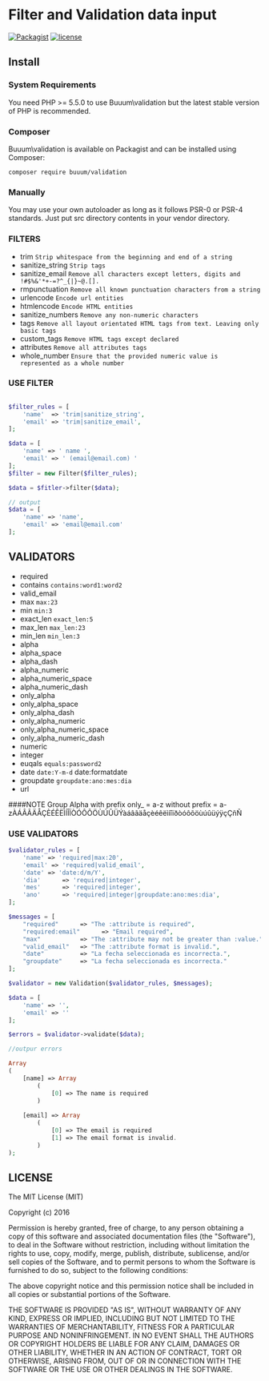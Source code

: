 Filter and Validation data input
================================

[![Packagist](https://img.shields.io/packagist/v/buuum/validation.svg)](https://packagist.org/packages/buuum/validation)
[![license](https://img.shields.io/github/license/mashape/apistatus.svg?maxAge=2592000)](#license)

## Install

### System Requirements

You need PHP >= 5.5.0 to use Buuum\validation but the latest stable version of PHP is recommended.

### Composer

Buuum\validation is available on Packagist and can be installed using Composer:

```
composer require buuum/validation
```

### Manually

You may use your own autoloader as long as it follows PSR-0 or PSR-4 standards. Just put src directory contents in your vendor directory.


### FILTERS

* trim `Strip whitespace from the beginning and end of a string`
* sanitize_string `Strip tags`
* sanitize_email `Remove all characters except letters, digits and !#$%&'*+-=?^_{|}~@.[].`
* rmpunctuation `Remove all known punctuation characters from a string`
* urlencode `Encode url entities`
* htmlencode `Encode HTML entities`
* sanitize_numbers `Remove any non-numeric characters`
* tags `Remove all layout orientated HTML tags from text. Leaving only basic tags`
* custom_tags `Remove HTML tags except declared`
* attributes `Remove all attributes tags`
* whole_number `Ensure that the provided numeric value is represented as a whole number`
 
### USE FILTER

```php

$filter_rules = [
    'name'  => 'trim|sanitize_string',
    'email' => 'trim|sanitize_email',
];

$data = [
    'name' => ' name ',
    'email' => ' (email@email.com) '
];
$filter = new Filter($filter_rules);

$data = $fitler->filter($data);

// output
$data = [
    'name' => 'name',
    'email' => 'email@email.com'
];
```
 
## VALIDATORS

* required
* contains `contains:word1:word2`
* valid_email
* max `max:23`
* min `min:3`
* exact_len `exact_len:5`
* max_len `max_len:23`
* min_len `min_len:3`
* alpha  
* alpha_space
* alpha_dash
* alpha_numeric
* alpha_numeric_space
* alpha_numeric_dash
* only_alpha  
* only_alpha_space
* only_alpha_dash
* only_alpha_numeric
* only_alpha_numeric_space
* only_alpha_numeric_dash
* numeric
* integer
* euqals `equals:password2`
* date `date:Y-m-d` date:formatdate
* groupdate `groupdate:ano:mes:dia`
* url

####NOTE
Group Alpha 
with prefix only_ = a-z
without prefix = a-zÀÁÂÃÄÅÇÈÉÊËÌÍÎÏÒÓÔÕÖÙÚÛÜÝàáâãäåçèéêëìíîïðòóôõöùúûüýÿçÇñÑ

### USE VALIDATORS

```php
$validator_rules = [
    'name' => 'required|max:20',
    'email' => 'required|valid_email',
    'date' => 'date:d/m/Y',
    'dia'      => 'required|integer',
    'mes'      => 'required|integer',
    'ano'      => 'required|integer|groupdate:ano:mes:dia',
];

$messages = [
    "required"      => "The :attribute is required",
    "required:email"      => "Email required",
    "max"           => "The :attribute may not be greater than :value.",
    "valid_email"   => "The :attribute format is invalid.",
    "date"          => "La fecha seleccionada es incorrecta.",
    "groupdate"     => "La fecha seleccionada es incorrecta."
];

$validator = new Validation($validator_rules, $messages);

$data = [
    'name' => '',
    'email' => ''
];

$errors = $validator->validate($data);

//outpur errors

Array
(
    [name] => Array
        (
            [0] => The name is required
        )
        
    [email] => Array
        (
            [0] => The email is required
            [1] => The email format is invalid.
        )
);

```

 
## LICENSE

The MIT License (MIT)

Copyright (c) 2016

Permission is hereby granted, free of charge, to any person obtaining a copy of this software and associated documentation files (the "Software"), to deal in the Software without restriction, including without limitation the rights to use, copy, modify, merge, publish, distribute, sublicense, and/or sell copies of the Software, and to permit persons to whom the Software is furnished to do so, subject to the following conditions:

The above copyright notice and this permission notice shall be included in all copies or substantial portions of the Software.

THE SOFTWARE IS PROVIDED "AS IS", WITHOUT WARRANTY OF ANY KIND, EXPRESS OR IMPLIED, INCLUDING BUT NOT LIMITED TO THE WARRANTIES OF MERCHANTABILITY, FITNESS FOR A PARTICULAR PURPOSE AND NONINFRINGEMENT. IN NO EVENT SHALL THE AUTHORS OR COPYRIGHT HOLDERS BE LIABLE FOR ANY CLAIM, DAMAGES OR OTHER LIABILITY, WHETHER IN AN ACTION OF CONTRACT, TORT OR OTHERWISE, ARISING FROM, OUT OF OR IN CONNECTION WITH THE SOFTWARE OR THE USE OR OTHER DEALINGS IN THE SOFTWARE.